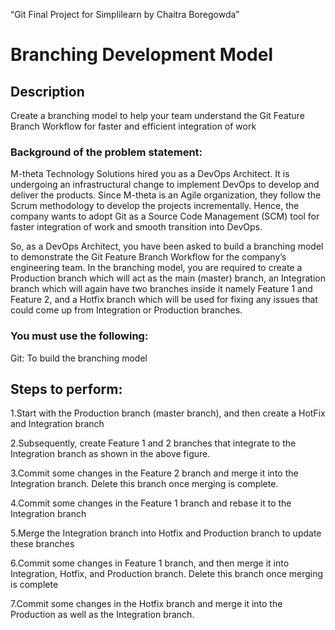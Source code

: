 “Git Final Project for Simplilearn by Chaitra Boregowda”

<h1>Branching Development Model</h1>
<h2>Description</h2>

Create a branching model to help your team understand the Git Feature Branch Workflow for faster and efficient integration of work
 

<h3>Background of the problem statement:</h3>

M-theta Technology Solutions hired you as a DevOps Architect. It is undergoing an infrastructural change to implement DevOps to develop and deliver the products. Since M-theta is an Agile organization, they follow the Scrum methodology to develop the projects incrementally. Hence, the company wants to adopt Git as a Source Code Management (SCM) tool for faster integration of work and smooth transition into DevOps.

So, as a DevOps Architect, you have been asked to build a branching model to demonstrate the Git Feature Branch Workflow for the company’s engineering team. In the branching model, you are required to create a Production branch which will act as the main (master) branch, an Integration branch which will again have two branches inside it namely Feature 1 and Feature 2, and a Hotfix branch which will be used for fixing any issues that could come up from Integration or Production branches.
<h3>You must use the following:</h3>

Git: To build the branching model

 <h2>Steps to perform:</h2>

1.Start with the Production branch (master branch), and then create a HotFix  and Integration branch

2.Subsequently, create Feature 1 and 2 branches that integrate to the Integration branch as shown in the above figure.

3.Commit some changes in the Feature 2 branch and merge it into the Integration branch. Delete this branch once merging is complete.

4.Commit some changes in the Feature 1 branch and rebase it to the Integration branch

5.Merge the Integration branch into Hotfix and Production branch to update these branches

6.Commit some changes in Feature 1 branch, and then merge it into Integration, Hotfix, and Production branch. Delete this branch once merging is complete

7.Commit some changes in the Hotfix branch and merge it into the Production as well as the Integration branch.
